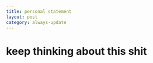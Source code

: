 ```yaml
---
title: personal statement
layout: post
category: always-update
---
```

# keep thinking about this shit